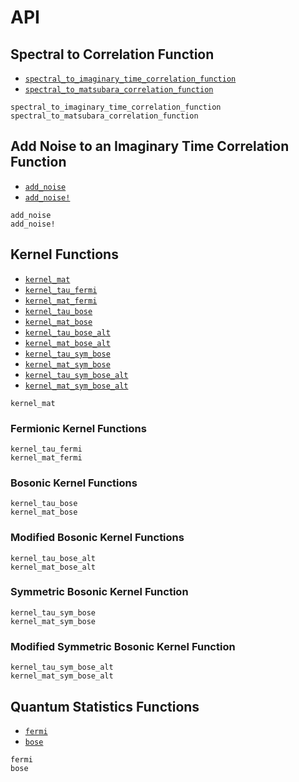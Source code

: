 # API

## Spectral to Correlation Function

- [`spectral_to_imaginary_time_correlation_function`](@ref)
- [`spectral_to_matsubara_correlation_function`](@ref)

```@docs
spectral_to_imaginary_time_correlation_function
spectral_to_matsubara_correlation_function
```

## Add Noise to an Imaginary Time Correlation Function

- [`add_noise`](@ref)
- [`add_noise!`](@ref)

```@docs
add_noise
add_noise!
```

## Kernel Functions

- [`kernel_mat`](@ref)
- [`kernel_tau_fermi`](@ref)
- [`kernel_mat_fermi`](@ref)
- [`kernel_tau_bose`](@ref)
- [`kernel_mat_bose`](@ref)
- [`kernel_tau_bose_alt`](@ref)
- [`kernel_mat_bose_alt`](@ref)
- [`kernel_tau_sym_bose`](@ref)
- [`kernel_mat_sym_bose`](@ref)
- [`kernel_tau_sym_bose_alt`](@ref)
- [`kernel_mat_sym_bose_alt`](@ref)

```@docs
kernel_mat
```

### Fermionic Kernel Functions

```@docs
kernel_tau_fermi
kernel_mat_fermi
```

### Bosonic Kernel Functions

```@docs
kernel_tau_bose
kernel_mat_bose
```

### Modified Bosonic Kernel Functions

```@docs
kernel_tau_bose_alt
kernel_mat_bose_alt
```

### Symmetric Bosonic Kernel Function

```@docs
kernel_tau_sym_bose
kernel_mat_sym_bose
```

### Modified Symmetric Bosonic Kernel Function

```@docs
kernel_tau_sym_bose_alt
kernel_mat_sym_bose_alt
```

## Quantum Statistics Functions

- [`fermi`](@ref)
- [`bose`](@ref)

```@docs
fermi
bose
```